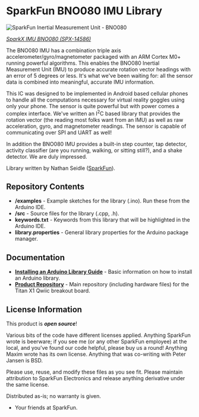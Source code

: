 SparkFun BNO080 IMU Library
===========================================================

![SparkFun Inertial Measurement Unit - BNO080](https://cdn.sparkfun.com//assets/parts/1/2/7/3/3/14586-VR_IMU__Qwiic__-_BNO080-01.jpg)

[*SparkX IMU BNO080 (SPX-14586)*](https://www.sparkfun.com/products/14586)

The BNO080 IMU has a combination triple axis accelerometer/gyro/magnetometer packaged with an ARM Cortex M0+ running powerful algorithms. This enables the BNO080 Inertial Measurement Unit (IMU) to produce accurate rotation vector headings with an error of 5 degrees or less. It's what we've been waiting for: all the sensor data is combined into meaningful, accurate IMU information.

This IC was designed to be implemented in Android based cellular phones to handle all the computations necessary for virtual reality goggles using only your phone. The sensor is quite powerful but with power comes a complex interface. We've written an I<sup>2</sup>C based library that provides the rotation vector (the reading most folks want from an IMU) as well as raw acceleration, gyro, and magnetometer readings. The sensor is capable of communicating over SPI and UART as well!

In addition the BNO080 IMU provides a built-in step counter, tap detector, activity classifier (are you running, walking, or sitting still?), and a shake detector. We are duly impressed.

Library written by Nathan Seidle ([SparkFun](http://www.sparkfun.com)).

Repository Contents
-------------------

* **/examples** - Example sketches for the library (.ino). Run these from the Arduino IDE. 
* **/src** - Source files for the library (.cpp, .h).
* **keywords.txt** - Keywords from this library that will be highlighted in the Arduino IDE. 
* **library.properties** - General library properties for the Arduino package manager. 

Documentation
--------------

* **[Installing an Arduino Library Guide](https://learn.sparkfun.com/tutorials/installing-an-arduino-library)** - Basic information on how to install an Arduino library.
* **[Product Repository](https://github.com/sparkfunx/Qwiic_Distance_Sensor-RFD77402)** - Main repository (including hardware files) for the Titan X1 Qwiic breakout board.

License Information
-------------------

This product is _**open source**_! 

Various bits of the code have different licenses applied. Anything SparkFun wrote is beerware; if you see me (or any other SparkFun employee) at the local, and you've found our code helpful, please buy us a round! Anything Maxim wrote has its own license. Anything that was co-writing with Peter Jansen is BSD.

Please use, reuse, and modify these files as you see fit. Please maintain attribution to SparkFun Electronics and release anything derivative under the same license.

Distributed as-is; no warranty is given.

- Your friends at SparkFun.
